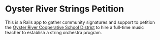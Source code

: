 Oyster River Strings Petition
=============================

This is a Rails app to gather community signatures and support to petition
the [Oyster River Cooperative School District][1] to hire a full-time music
teacher to establish a string orchestra program.

[1]: http://www.orcsd.org
